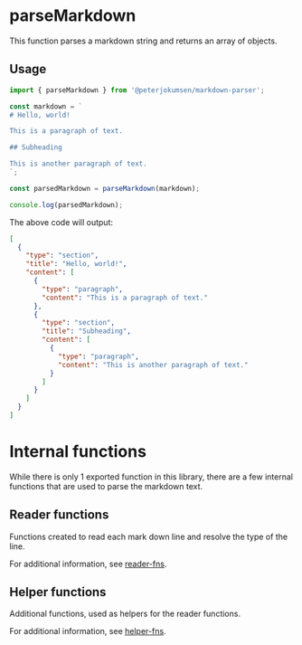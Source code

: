 # parseMarkdown

This function parses a markdown string and returns an array of objects.

## Usage

```typescript
import { parseMarkdown } from '@peterjokumsen/markdown-parser';

const markdown = `
# Hello, world!

This is a paragraph of text.

## Subheading

This is another paragraph of text.
`;

const parsedMarkdown = parseMarkdown(markdown);

console.log(parsedMarkdown);
```

The above code will output:

```json
[
  {
    "type": "section",
    "title": "Hello, world!",
    "content": [
      {
        "type": "paragraph",
        "content": "This is a paragraph of text."
      },
      {
        "type": "section",
        "title": "Subheading",
        "content": [
          {
            "type": "paragraph",
            "content": "This is another paragraph of text."
          }
        ]
      }
    ]
  }
]
```

# Internal functions

While there is only 1 exported function in this library, there are a few internal functions that are used to parse the markdown text.

## Reader functions

Functions created to read each mark down line and resolve the type of the line.

For additional information, see [reader-fns](./reader-fns/README.md).

## Helper functions

Additional functions, used as helpers for the reader functions.

For additional information, see [helper-fns](./helper-fns/README.md).
